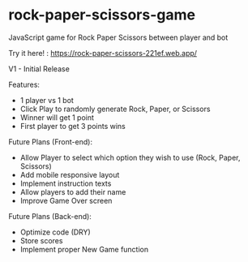 # rock-paper-scissors-game

JavaScript game for Rock Paper Scissors between player and bot

Try it here! : https://rock-paper-scissors-221ef.web.app/

V1 - Initial Release

Features:

- 1 player vs 1 bot
- Click Play to randomly generate Rock, Paper, or Scissors
- Winner will get 1 point
- First player to get 3 points wins

Future Plans (Front-end):

- Allow Player to select which option they wish to use (Rock, Paper, Scissors)
- Add mobile responsive layout
- Implement instruction texts
- Allow players to add their name
- Improve Game Over screen

Future Plans (Back-end):

- Optimize code (DRY)
- Store scores
- Implement proper New Game function
